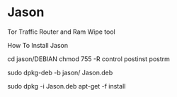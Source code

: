 # Jason
Tor Traffic Router and Ram Wipe tool 

How To Install Jason 

cd jason/DEBIAN 
chmod 755 -R control postinst postrm 

sudo dpkg-deb -b jason/ Jason.deb

sudo dpkg -i Jason.deb
apt-get -f install

